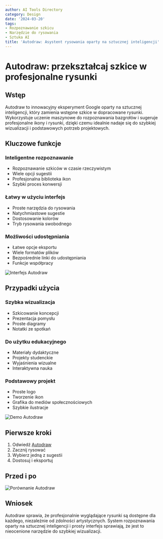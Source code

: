 ```yaml
---
author: AI Tools Directory
category: Design
date: '2024-03-20'
tags:
- Rozpoznawanie szkicu
- Narzędzie do rysowania
- Sztuka AI
title: 'Autodraw: Asystent rysowania oparty na sztucznej inteligencji'
---
```


# Autodraw: przekształcaj szkice w profesjonalne rysunki

## Wstęp

Autodraw to innowacyjny eksperyment Google oparty na sztucznej inteligencji, który zamienia wstępne szkice w dopracowane rysunki. Wykorzystuje uczenie maszynowe do rozpoznawania bazgrołów i sugeruje profesjonalne ikony i rysunki, dzięki czemu idealnie nadaje się do szybkiej wizualizacji i podstawowych potrzeb projektowych.

## Kluczowe funkcje

### Inteligentne rozpoznawanie
- Rozpoznawanie szkiców w czasie rzeczywistym
- Wiele opcji sugestii
- Profesjonalna biblioteka ikon
- Szybki proces konwersji

### Łatwy w użyciu interfejs
- Proste narzędzia do rysowania
- Natychmiastowe sugestie
- Dostosowanie kolorów
- Tryb rysowania swobodnego

### Możliwości udostępniania
- Łatwe opcje eksportu
- Wiele formatów plików
- Bezpośrednie linki do udostępniania
- Funkcje współpracy

![Interfejs Autodraw](/imgs/autodraw/interface.jpg)

## Przypadki użycia

### Szybka wizualizacja
- Szkicowanie koncepcji
- Prezentacja pomysłu
- Proste diagramy
- Notatki ze spotkań

### Do użytku edukacyjnego
- Materiały dydaktyczne
- Projekty studenckie
- Wyjaśnienia wizualne
- Interaktywna nauka

### Podstawowy projekt
- Proste logo
- Tworzenie ikon
- Grafika do mediów społecznościowych
- Szybkie ilustracje

![Demo Autodraw](/imgs/autodraw/demo.jpg)

## Pierwsze kroki

1. Odwiedź [Autodraw](https://autodraw.com)
2. Zacznij rysować
3. Wybierz jedną z sugestii
4. Dostosuj i eksportuj

## Przed i po

![Porównanie Autodraw](/imgs/autodraw/comparison.jpg)

## Wniosek

Autodraw sprawia, że ​​profesjonalnie wyglądające rysunki są dostępne dla każdego, niezależnie od zdolności artystycznych. System rozpoznawania oparty na sztucznej inteligencji i prosty interfejs sprawiają, że jest to nieocenione narzędzie do szybkiej wizualizacji.